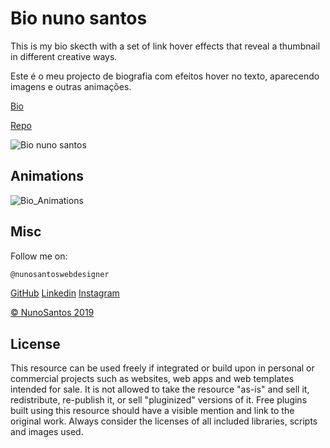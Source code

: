 # Bio nuno santos

This is my bio skecth with a set of link hover effects that reveal a thumbnail in different creative ways. 

Este é o meu projecto de biografia com efeitos hover no texto, aparecendo imagens e outras animações.

[Bio](https://nunosantoswebdesigner.github.io/bio)

[Repo](https://github.com/nunosantoswebdesigner/bio)

![Bio nuno santos](https://nunosantoswebdesigner.github.io/bio/img/screenshot1.png)

## Animations

![Bio_Animations](https://nunosantoswebdesigner.github.io/bio/img/screenshot2.png)

## Misc

Follow me on:

```javascript
@nunosantoswebdesigner
```

[GitHub](https://github.com/nunosantoswebdesigner)
[Linkedin](https://www.linkedin.com/in/nuno-santos-96b300125/)
[Instagram](https://www.instagram.com/nunosantos_webdesigner/)

[© NunoSantos 2019]()

## License
This resource can be used freely if integrated or build upon in personal or commercial projects such as websites, web apps and web templates intended for sale. It is not allowed to take the resource "as-is" and sell it, redistribute, re-publish it, or sell "pluginized" versions of it. Free plugins built using this resource should have a visible mention and link to the original work. Always consider the licenses of all included libraries, scripts and images used.







